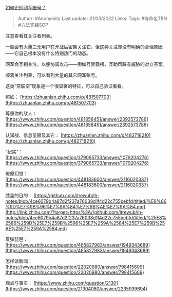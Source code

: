 [如何识别网军账号？](https://zhuanlan.zhihu.com/p/487920620)

> Author: #Anonymity
> Last update: *31/03/2022*
> Links:
> Tags: #待命名TBN #方法实践SOP

注意查看其关注者列表。

一般会有大量三无用户在开战后密集关注它，但这种关注却没有明确的合理原因——它自己根本没有什么特别热门的动态。

网军会互相关注，以便协调攻击——例如互赞霸榜，互助帮踩有威胁的对立答案。

顺着关注列表，可以看到大量的其它网军账号。

这类“空联空”现象是一个很显著的特征，可以自己验证看看。

照妖：
[https://zhuanlan.zhihu.com/p/481507703](https://zhuanlan.zhihu.com/p/481507703)

尊重你的敌人：
[https://www.zhihu.com/question/481658451/answer/2392573786](https://www.zhihu.com/question/481658451/answer/2392573786)

认知战、信息茧房及其它：
[https://zhuanlan.zhihu.com/p/482718210](https://zhuanlan.zhihu.com/p/482718210)

“纪实“：
[https://www.zhihu.com/question/379065733/answer/1079204276](https://www.zhihu.com/question/379065733/answer/1079204276)

燎原幻觉：[https://www.zhihu.com/question/448183600/answer/2116020337](https://www.zhihu.com/question/448183600/answer/2116020337)

膝盖的目的：
[https://github.com/itrewub/jh-notes/blob/4ce6079b4a87d2f237a76038d1f4d22c755bebfd/titled/%E8%86%9D%E7%9B%96%E7%9A%84%E7%9B%AE%E7%9A%84.md](http://link.zhihu.com/?target=https%3A//github.com/itrewub/jh-notes/blob/4ce6079b4a87d2f237a76038d1f4d22c755bebfd/titled/%25E8%2586%259D%25E7%259B%2596%25E7%259A%2584%25E7%259B%25AE%25E7%259A%2584.md)

反弹琵琶：
[https://www.zhihu.com/question/465827983/answer/1949343689](https://www.zhihu.com/question/465827983/answer/1949343689)

怎样读新闻：
[https://www.zhihu.com/question/22020980/answer/798415609](https://www.zhihu.com/question/22020980/answer/798415609)

观点与事实：
[https://www.zhihu.com/question/2130](https://www.zhihu.com/question/21304080/answer/2235939694)
